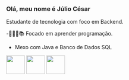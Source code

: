 ### Olá, meu nome é Júlio César
Estudante de tecnologia com foco em Backend.

-👨🏻‍💻📚 Focado em aprender programação.
- Mexo com Java e Banco de Dados SQL

<div>
 <img width= "50" height= "50" src="https://img.icons8.com/?size=100&id=UFXRpPFebwa2&format=png&color=000000" />
 <img width= "50" height= "50" src="https://img.icons8.com/?size=100&id=13679&format=png&color=000000" />
 <img width= "50" height= "50" src="https://img.icons8.com/?size=100&id=13441&format=png&color=000000" />        
</div>

          

